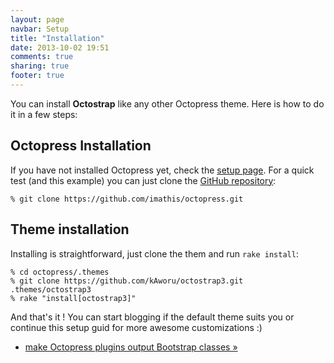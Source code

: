 ```yaml
---
layout: page
navbar: Setup
title: "Installation"
date: 2013-10-02 19:51
comments: true
sharing: true
footer: true
---
```


You can install **Octostrap** like any other Octopress theme. Here is how to do it in a few steps:

<h2>Octopress Installation</h2>

If you have not installed Octopress yet, check the
[setup page](http://octopress.org/docs/setup/). For a quick test (and this
example) you can just clone the
[GitHub repository](https://github.com/imathis/octopress):

    % git clone https://github.com/imathis/octopress.git

<h2>Theme installation</h2>

Installing is straightforward, just clone the them and run `rake install`:

    % cd octopress/.themes
    % git clone https://github.com/kAworu/octostrap3.git .themes/octostrap3
    % rake "install[octostrap3]"

And that's it ! You can start blogging if the default theme suits you or
continue this setup guid for more awesome customizations :)

<ul class="pager">
    <li class="next"><a href="{{ root_url }}/setup/octopatch">make Octopress plugins output Bootstrap classes &raquo;</a></li>
</ul>
